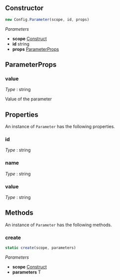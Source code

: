 <!--
!!!!!!!!!!!!!!!!!!!!!!!!!!!!!!!!!!!!!!!!!!!!!!!!!!!!!!!!!!!!!!!
!!                                                           !!
!!  This file has been automatically generated, do not edit  !!
!!                                                           !!
!!!!!!!!!!!!!!!!!!!!!!!!!!!!!!!!!!!!!!!!!!!!!!!!!!!!!!!!!!!!!!!
-->

## Constructor
```ts
new Config.Parameter(scope, id, props)
```
_Parameters_
- __scope__ <span class="mono">[Construct](https://docs.aws.amazon.com/cdk/api/v2/docs/constructs.Construct.html)</span>
- __id__ <span class="mono">string</span>
- __props__ <span class="mono">[ParameterProps](#parameterprops)</span>
## ParameterProps


### value

_Type_ : <span class="mono">string</span>

Value of the parameter

## Properties
An instance of `Parameter` has the following properties.
### id

_Type_ : <span class="mono">string</span>

### name

_Type_ : <span class="mono">string</span>

### value

_Type_ : <span class="mono">string</span>

## Methods
An instance of `Parameter` has the following methods.
### create

```ts
static create(scope, parameters)
```
_Parameters_
- __scope__ <span class="mono">[Construct](https://docs.aws.amazon.com/cdk/api/v2/docs/constructs.Construct.html)</span>
- __parameters__ <span class="mono">T</span>